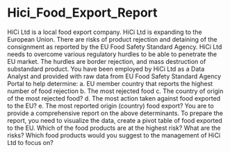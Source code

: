 # Hici_Food_Export_Report
HiCi Ltd is a local food export company. HiCi Ltd is expanding to the European 
Union. There are risks of product rejection and detaining of the consignment as reported 
by the EU Food Safety Standard Agency. HiCi Ltd needs to overcome various regulatory 
hurdles to be able to penetrate the EU market. The hurdles are border rejection, and 
mass destruction of substandard product. You have been employed by HiCi Ltd as a Data 
Analyst and provided with raw data from EU Food Safety Standard Agency Portal to help 
determine:
a. EU member country that reports the highest number of food rejection
b. The most rejected food
c. The country of origin of the most rejected food?
d. The most action taken against food exported to the EU?
e. The most reported origin (country) food export?
You are to provide a comprehensive report on the above determinants. To prepare the 
report, you need to visualize the data, create a pivot table of food exported to the EU.
Which of the food products are at the highest risk? What are the risks? 
Which food products would you suggest to the management of HiCi Ltd to focus on?
